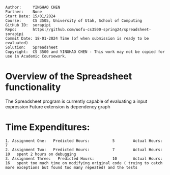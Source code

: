 ```
Author:     YINGHAO CHEN
Partner:    None
Start Date: 15/01/2024
Course:     CS 3505, University of Utah, School of Computing
GitHub ID:  sorapipi
Repo:       https://github.com/uofu-cs3500-spring24/spreadsheet-sorapipi
Commit Date: 18-01-2024 Time (of when submission is ready to be evaluated)
Solution:   Spreadsheet
Copyright:  CS 3500 and YINGHAO CHEN - This work may not be copied for use in Academic Coursework.
```

# Overview of the Spreadsheet functionality

The Spreadsheet program is currently capable of evaluating a input expression  Future extension is dependency graph

# Time Expenditures:

    1. Assignment One:   Predicted Hours:          5        Actual Hours:   7
    2. Assignment Two:   Predicted Hours:          7        Actual Hours:   10   spent 2 hours on debugging
    3. Assignment Three:   Predicted Hours:        10       Actual Hours:   16   spent too much time on modifying original code ( trying to catch more exceptions but found too many repeated) and the tests